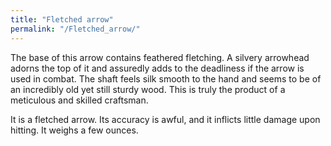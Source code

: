 ```yaml
---
title: "Fletched arrow"
permalink: "/Fletched_arrow/"
---
```


The base of this arrow contains feathered fletching. A silvery arrowhead
adorns the top of it and assuredly adds to the deadliness if the arrow
is used in combat. The shaft feels silk smooth to the hand and seems to
be of an incredibly old yet still sturdy wood. This is truly the product
of a meticulous and skilled craftsman.

It is a fletched arrow. Its accuracy is awful, and it inflicts little
damage upon hitting. It weighs a few ounces.